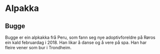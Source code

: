 # Alpakka
## Bugge
Bugge er ein alpkakka frå Peru, som fann seg nye adoptivforeldre på Røros ein kald februardag i 2018. Han likar å danse og å vere på spa. 
Han har fleire vener som bur i Trondheim. 

